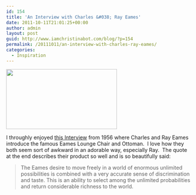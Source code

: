 ```yaml
---
id: 154
title: 'An Interview with Charles &#038; Ray Eames'
date: 2011-10-11T21:01:25+00:00
author: admin
layout: post
guid: http://www.iamchristinabot.com/blog/?p=154
permalink: /20111011/an-interview-with-charles-ray-eames/
categories:
  - Inspiration
---
```

[<img class="aligncenter size-medium wp-image-155" title="Interview of Charles and Ray Eames" src="http://www.iamchristinabot.com/blog/wp-content/uploads/2011/10/Screen-shot-2011-10-11-at-5.02.57-PM-300x163.png" alt="" width="300" height="163" srcset="http://www.iamchristinabot.com/blog/wp-content/uploads/2011/10/Screen-shot-2011-10-11-at-5.02.57-PM-300x163.png 300w, http://www.iamchristinabot.com/blog/wp-content/uploads/2011/10/Screen-shot-2011-10-11-at-5.02.57-PM.png 639w" sizes="(max-width: 300px) 100vw, 300px" />](http://www.youtube.com/watch?v=zfzLzOl795E&feature=related)

I throughly enjoyed [this Interview](http://www.youtube.com/watch?v=zfzLzOl795E&feature=related) from 1956 where Charles and Ray Eames introduce the famous Eames Lounge Chair and Ottoman.  I love how they both seem sort of awkward in an adorable way, especially Ray.  The quote at the end describes their product so well and is so beautifully said:

> The Eames desire to move freely in a world of enormous unlimited possibilities is combined with a very accurate sense of discrimination and taste. This is an ability to select among the unlimited probabilities and return considerable richness to the world.